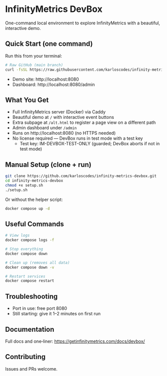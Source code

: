 # InfinityMetrics DevBox

One-command local environment to explore InfinityMetrics with a beautiful, interactive demo.

## Quick Start (one command)

Run this from your terminal:

```bash
# Raw GitHub (main branch)
curl -fsSL https://raw.githubusercontent.com/karloscodes/infinity-metrics-devbox/refs/heads/main/setup.sh | bash
```

- Demo site: http://localhost:8080
- Dashboard: http://localhost:8080/admin

## What You Get

- Full InfinityMetrics server (Docker) via Caddy
- Beautiful demo at `/` with interactive event buttons
- Extra subpage at `/alt.html` to register a page view on a different path
- Admin dashboard under `/admin`
- Runs on http://localhost:8080 (no HTTPS needed)
- No license required — DevBox runs in test mode with a test key
  - Test key: IM-DEVBOX-TEST-ONLY (guarded; DevBox aborts if not in test mode)

## Manual Setup (clone + run)

```bash
git clone https://github.com/karloscodes/infinity-metrics-devbox.git
cd infinity-metrics-devbox
chmod +x setup.sh
./setup.sh
```

Or without the helper script:

```bash
docker compose up -d
```

## Useful Commands

```bash
# View logs
docker compose logs -f

# Stop everything
docker compose down

# Clean up (removes all data)
docker compose down -v

# Restart services
docker compose restart
```

## Troubleshooting

- Port in use: free port 8080
- Still starting: give it 1–2 minutes on first run

## Documentation

Full docs and one‑liner: https://getinfinitymetrics.com/docs/devbox/

## Contributing

Issues and PRs welcome.
